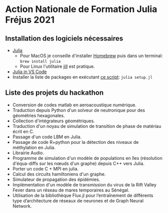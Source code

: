 # Action Nationale de Formation Julia Fréjus 2021

## Installation des logiciels nécessaires

- [Julia](https://julialang.org/downloads/) 
    + Pour MacOS je conseille d'installer [Homebrew](https://brew.sh/index_fr) puis dans un terminal: ``brew install julia``
    + Pour Linux l'utilitaire [jill](https://github.com/abelsiqueira/jill) est pratique.
- [Julia in VS Code](https://www.julia-vscode.org/docs/dev/gettingstarted/#Installation-and-Configuration-1)
- Installer la liste de packages en exécutant [ce script](setup.jl): ``julia setup.jl``

## Liste des projets du hackathon

- Conversion de codes matlab en aeroacoustique numérique.
- Traduction depuis Python d'un solveur de neutronique pour des géométries hexagonales.
- Collection d'intégrateurs géométriques.
- Traduction d'un noyau de simulation de transition de phase de matériau écrit en C.
- Passage d'un code LBM en Julia.
- Passage de code R+python pour la détection des niveaux de méthylation en Julia.
- Librairie Audio.
- Programme de simulation d'un modèle de populations en îles (résolution d'équa-diffs sur les nœuds d'un graphe) depuis C++ vers Julia.
- Porter un code C + MPI en julia.
- Calcul des circuits hamiltoniens d'un graphe.
- Simulateur de propagation des épidémies. 
- Implémentation d'un modèle de transmission du virus de la Rift Valley Fever dans un réseau de mares temporaires au Sénégal. 
- Utilisation de la bibliothèque Flux.jl pour l’entraînement de différents type d’architecture de réseaux de neurones et de Graph Neural Network.
